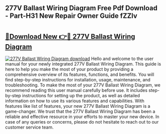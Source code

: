 ## 277V Ballast Wiring Diagram Free Pdf Download - Part-H31 New Repair Owner Guide fZZlv

# <h2><a href="http://dfmzd16.blite.top/?on=277V+Ballast+Wiring+Diagram">🔗Download New 👉🔴 277V Ballast Wiring Diagram</a></h2>

[![277V Ballast Wiring Diagram download](https://i.imgur.com/lujVjoI.png)](http://dfmzd16.blite.top/?on=277V+Ballast+Wiring+Diagram)
Hello and welcome to the user manual for your newly integrated 277V Ballast Wiring Diagram. This guide is here to help you make the most of your product by providing a comprehensive overview of its features, functions, and benefits. You will find step-by-step instructions for installation, usage, maintenance, and troubleshooting. To make the most of your 277V Ballast Wiring Diagram, we recommend reading this user manual carefully before use. It includes step-by-step instructions for setting up the product, as well as detailed information on how to use its various features and capabilities. With features like list of features, your new 277V Ballast Wiring Diagram is a game-changer. We trust that the 277V Ballast Wiring Diagram has been a reliable and effective resource in your efforts to master your new device. In case of any queries or concerns, please do not hesitate to reach out to our customer service team.
